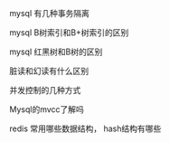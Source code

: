

mysql 有几种事务隔离

mysql B树索引和B+树索引的区别

mysql 红黑树和B树的区别

脏读和幻读有什么区别

并发控制的几种方式

Mysql的mvcc了解吗

redis 常用哪些数据结构， hash结构有哪些
